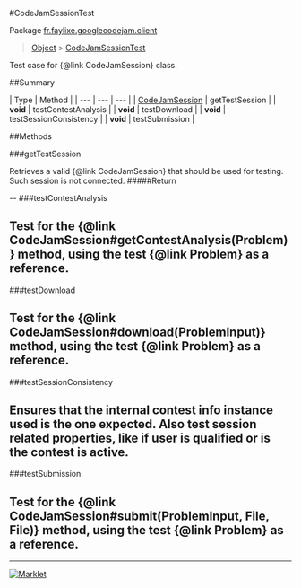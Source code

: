 #CodeJamSessionTest

Package [fr.faylixe.googlecodejam.client](README.md)<br>
> [Object](../../../java/lang/Object.md) > [CodeJamSessionTest](CodeJamSessionTest.md)

Test case for {@link CodeJamSession} class.

##Summary


| Type | Method |
| --- | --- | --- |
| [CodeJamSession](CodeJamSession.md) | getTestSession |
| **void** | testContestAnalysis |
| **void** | testDownload |
| **void** | testSessionConsistency |
| **void** | testSubmission |

##Methods

###getTestSession


Retrieves a valid {@link CodeJamSession}
 that should be used for testing.
 Such session is not connected.
#####Return



--
###testContestAnalysis


Test for the {@link CodeJamSession#getContestAnalysis(Problem)}
 method, using the test {@link Problem} as a reference.
--
###testDownload


Test for the {@link CodeJamSession#download(ProblemInput)}
 method, using the test {@link Problem} as a reference.
--
###testSessionConsistency


Ensures that the internal contest info instance used
 is the one expected. Also test session related properties,
 like if user is qualified or is the contest is active.
--
###testSubmission


Test for the {@link CodeJamSession#submit(ProblemInput, File, File)}
 method, using the test {@link Problem} as a reference.
--
---
[![Marklet](https://img.shields.io/badge/Generated%20by-Marklet-green.svg)](https://github.com/Faylixe/marklet)